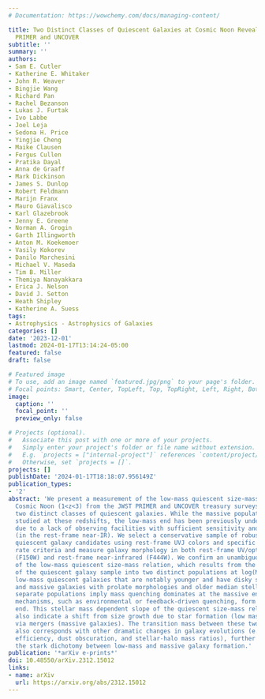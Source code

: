 ```yaml
---
# Documentation: https://wowchemy.com/docs/managing-content/

title: Two Distinct Classes of Quiescent Galaxies at Cosmic Noon Revealed by JWST
  PRIMER and UNCOVER
subtitle: ''
summary: ''
authors:
- Sam E. Cutler
- Katherine E. Whitaker
- John R. Weaver
- Bingjie Wang
- Richard Pan
- Rachel Bezanson
- Lukas J. Furtak
- Ivo Labbe
- Joel Leja
- Sedona H. Price
- Yingjie Cheng
- Maike Clausen
- Fergus Cullen
- Pratika Dayal
- Anna de Graaff
- Mark Dickinson
- James S. Dunlop
- Robert Feldmann
- Marijn Franx
- Mauro Giavalisco
- Karl Glazebrook
- Jenny E. Greene
- Norman A. Grogin
- Garth Illingworth
- Anton M. Koekemoer
- Vasily Kokorev
- Danilo Marchesini
- Michael V. Maseda
- Tim B. Miller
- Themiya Nanayakkara
- Erica J. Nelson
- David J. Setton
- Heath Shipley
- Katherine A. Suess
tags:
- Astrophysics - Astrophysics of Galaxies
categories: []
date: '2023-12-01'
lastmod: 2024-01-17T13:14:24-05:00
featured: false
draft: false

# Featured image
# To use, add an image named `featured.jpg/png` to your page's folder.
# Focal points: Smart, Center, TopLeft, Top, TopRight, Left, Right, BottomLeft, Bottom, BottomRight.
image:
  caption: ''
  focal_point: ''
  preview_only: false

# Projects (optional).
#   Associate this post with one or more of your projects.
#   Simply enter your project's folder or file name without extension.
#   E.g. `projects = ["internal-project"]` references `content/project/deep-learning/index.md`.
#   Otherwise, set `projects = []`.
projects: []
publishDate: '2024-01-17T18:18:07.956149Z'
publication_types:
- '2'
abstract: 'We present a measurement of the low-mass quiescent size-mass relation at
  Cosmic Noon (1<z<3) from the JWST PRIMER and UNCOVER treasury surveys, which highlight
  two distinct classes of quiescent galaxies. While the massive population is well
  studied at these redshifts, the low-mass end has been previously under-explored
  due to a lack of observing facilities with sufficient sensitivity and spatial resolution
  (in the rest-frame near-IR). We select a conservative sample of robust low-mass
  quiescent galaxy candidates using rest-frame UVJ colors and specific star formation
  rate criteria and measure galaxy morphology in both rest-frame UV/optical wavelengths
  (F150W) and rest-frame near-infrared (F444W). We confirm an unambiguous “flattening”
  of the low-mass quiescent size-mass relation, which results from the separation
  of the quiescent galaxy sample into two distinct populations at log(M_⋆/M_⊙)∼10.3:
  low-mass quiescent galaxies that are notably younger and have disky structures,
  and massive galaxies with prolate morphologies and older median stellar ages. These
  separate populations imply mass quenching dominates at the massive end while other
  mechanisms, such as environmental or feedback-driven quenching, form the low-mass
  end. This stellar mass dependent slope of the quiescent size-mass relation could
  also indicate a shift from size growth due to star formation (low masses) to growth
  via mergers (massive galaxies). The transition mass between these two populations
  also corresponds with other dramatic changes in galaxy evolutions (e.g. star-formation
  efficiency, dust obscuration, and stellar-halo mass ratios), further highlighting
  the stark dichotomy between low-mass and massive galaxy formation.'
publication: '*arXiv e-prints*'
doi: 10.48550/arXiv.2312.15012
links:
- name: arXiv
  url: https://arxiv.org/abs/2312.15012
---
```


